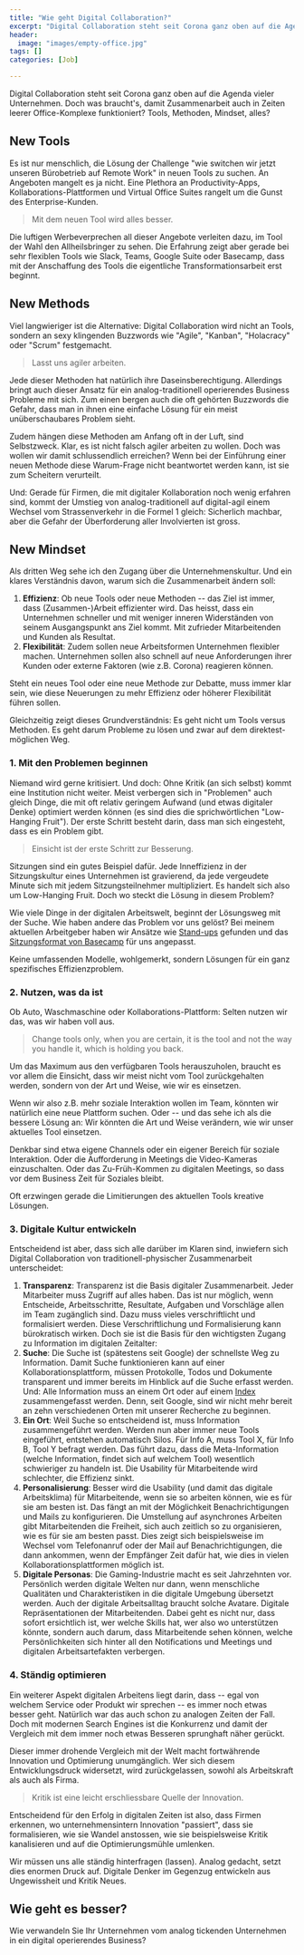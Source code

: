 ```yaml
---
title: "Wie geht Digital Collaboration?"
excerpt: "Digital Collaboration steht seit Corona ganz oben auf die Agenda vieler Unternehmen. Doch was braucht's, damit das digitale Zusammenarbeiten funktioniert? Tools, Methoden, Mindset, alles?"
header:
  image: "images/empty-office.jpg"
tags: []
categories: [Job]

---
```


Digital Collaboration steht seit Corona ganz oben auf die Agenda vieler Unternehmen. Doch was braucht's, damit Zusammenarbeit auch in Zeiten leerer Office-Komplexe funktioniert? Tools, Methoden, Mindset, alles?

## New Tools

Es ist nur menschlich, die Lösung der Challenge "wie switchen wir jetzt unseren Bürobetrieb auf Remote Work" in neuen Tools zu suchen. An Angeboten mangelt es ja nicht. Eine Plethora an Productivity-Apps, Kollaborations-Plattformen und Virtual Office Suites rangelt um die Gunst des Enterprise-Kunden.

> Mit dem neuen Tool wird alles besser.

Die luftigen Werbeverprechen all dieser Angebote verleiten dazu, im Tool der Wahl den Allheilsbringer zu sehen. Die Erfahrung zeigt aber gerade bei sehr flexiblen Tools wie Slack, Teams, Google Suite oder Basecamp, dass mit der Anschaffung des Tools die eigentliche Transformationsarbeit erst beginnt.

## New Methods

Viel langwieriger ist die Alternative: Digital Collaboration wird nicht an Tools, sondern an sexy klingenden Buzzwords wie "Agile", "Kanban", "Holacracy" oder "Scrum" festgemacht.

> Lasst uns agiler arbeiten.

Jede dieser Methoden hat natürlich ihre Daseinsberechtigung. Allerdings bringt auch dieser Ansatz für ein analog-traditionell operierendes Business Probleme mit sich. Zum einen bergen auch die oft gehörten Buzzwords die Gefahr, dass man in ihnen eine einfache Lösung für ein meist unüberschaubares Problem sieht.

Zudem hängen diese Methoden am Anfang oft in der Luft, sind Selbstzweck. Klar, es ist nicht falsch agiler arbeiten zu wollen. Doch was wollen wir damit schlussendlich erreichen? Wenn bei der Einführung einer neuen Methode diese Warum-Frage nicht beantwortet werden kann, ist sie zum Scheitern verurteilt.

Und: Gerade für Firmen, die mit digitaler Kollaboration noch wenig erfahren sind, kommt der Umstieg von analog-traditionell auf digital-agil einem Wechsel vom Strassenverkehr in die Formel 1 gleich: Sicherlich machbar, aber die Gefahr der Überforderung aller Involvierten ist gross.


## New Mindset

Als dritten Weg sehe ich den Zugang über die Unternehmenskultur. Und ein klares Verständnis davon, warum sich die Zusammenarbeit ändern soll:

1. **Effizienz**: Ob neue Tools oder neue Methoden -- das Ziel ist immer, dass (Zusammen-)Arbeit effizienter wird. Das heisst, dass ein Unternehmen schneller und mit weniger inneren Widerständen von seinem Ausgangspunkt ans Ziel kommt. Mit zufrieder Mitarbeitenden und Kunden als Resultat.
2. **Flexibilität**: Zudem sollen neue Arbeitsformen Unternehmen flexibler machen. Unternehmen sollen also schnell auf neue Anforderungen ihrer Kunden oder externe Faktoren (wie z.B. Corona) reagieren können.

Steht ein neues Tool oder eine neue Methode zur Debatte, muss immer klar sein, wie diese Neuerungen zu mehr Effizienz oder höherer Flexibilität führen sollen.

Gleichzeitig zeigt dieses Grundverständnis: Es geht nicht um Tools versus Methoden. Es geht darum Probleme zu lösen und zwar auf dem direktest-möglichen Weg.

### 1. Mit den Problemen beginnen

Niemand wird gerne kritisiert. Und doch: Ohne Kritik (an sich selbst) kommt eine Institution nicht weiter. Meist verbergen sich in "Problemen" auch gleich Dinge, die mit oft relativ geringem Aufwand (und etwas digitaler Denke) optimiert werden können (es sind dies die sprichwörtlichen "Low-Hanging Fruit"). Der erste Schritt besteht darin, dass man sich eingesteht, dass es ein Problem gibt.

> Einsicht ist der erste Schritt zur Besserung.

Sitzungen sind ein gutes Beispiel dafür. Jede Inneffizienz in der Sitzungskultur eines Unternehmen ist gravierend, da jede vergeudete Minute sich mit jedem Sitzungsteilnehmer multipliziert. Es handelt sich also um Low-Hanging Fruit. Doch wo steckt die Lösung in diesem Problem?

Wie viele Dinge in der digitalen Arbeitswelt, beginnt der Lösungsweg mit der Suche. Wie haben andere das Problem vor uns gelöst? Bei meinem aktuellen Arbeitgeber haben wir Ansätze wie [Stand-ups](https://www.wikiwand.com/en/Stand-up_meeting) gefunden und das [Sitzungsformat von Basecamp](https://3.basecamp-help.com/article/41-skip-the-status-meeting) für uns angepasst. 

Keine umfassenden Modelle, wohlgemerkt, sondern Lösungen für ein ganz spezifisches Effizienzproblem.


### 2. Nutzen, was da ist

Ob Auto, Waschmaschine oder Kollaborations-Plattform: Selten nutzen wir das, was wir haben voll aus. 

> Change tools only, when you are certain, it is the tool and not the way you handle it, which is holding you back.

Um das Maximum aus den verfügbaren Tools herauszuholen, braucht es vor allem die Einsicht, dass wir meist nicht vom Tool zurückgehalten werden, sondern von der Art und Weise, wie wir es einsetzen.

Wenn wir also z.B. mehr soziale Interaktion wollen im Team, könnten wir natürlich eine neue Plattform suchen. Oder -- und das sehe ich als die bessere Lösung an: Wir könnten die Art und Weise verändern, wie wir unser aktuelles Tool einsetzen. 

Denkbar sind etwa eigene Channels oder ein eigener Bereich für soziale Interaktion. Oder die Aufforderung in Meetings die Video-Kameras einzuschalten. Oder das Zu-Früh-Kommen zu digitalen Meetings, so dass vor dem Business Zeit für Soziales bleibt. 

Oft erzwingen gerade die Limitierungen des aktuellen Tools kreative Lösungen.


### 3. Digitale Kultur entwickeln

Entscheidend ist aber, dass sich alle darüber im Klaren sind, inwiefern sich Digital Collaboration von traditionell-physischer Zusammenarbeit unterscheidet:

1. **Transparenz**: Transparenz ist die Basis digitaler Zusammenarbeit. Jeder Mitarbeiter muss Zugriff auf alles haben. Das ist nur möglich, wenn Entscheide, Arbeitsschritte, Resultate, Aufgaben und Vorschläge allen im Team zugänglich sind. Dazu muss vieles verschriftlicht und formalisiert werden. Diese Verschriftlichung und Formalisierung kann bürokratisch wirken. Doch sie ist die Basis für den wichtigsten Zugang zu Information im digitalen Zeitalter:
2. **Suche**: Die Suche ist (spätestens seit Google) der schnellste Weg zu Information. Damit Suche funktionieren kann auf einer Kollaborationsplattform, müssen Protokolle, Todos und Dokumente transparent und immer bereits im Hinblick auf die Suche erfasst werden. Und: Alle Information muss an einem Ort oder auf einem [Index](https://www.quora.com/What-is-Google-Index?share=1) zusammengefasst werden. Denn, seit Google, sind wir nicht mehr bereit an zehn verschiedenen Orten mit unserer Recherche zu beginnen.
3. **Ein Ort**: Weil Suche so entscheidend ist, muss Information zusammengeführt werden. Werden nun aber immer neue Tools eingeführt, entstehen automatisch Silos. Für Info A, muss Tool X, für Info B, Tool Y befragt werden. Das führt dazu, dass die Meta-Information (welche Information, findet sich auf welchem Tool) wesentlich schwieriger zu handeln ist. Die Usability für Mitarbeitende wird schlechter, die Effizienz sinkt.
4. **Personalisierung**: Besser wird die Usability (und damit das digitale Arbeitsklima) für Mitarbeitende, wenn sie so arbeiten können, wie es für sie am besten ist. Das fängt an mit der Möglichkeit Benachrichtigungen und Mails zu konfigurieren. Die Umstellung auf asynchrones Arbeiten gibt Mitarbeitenden die Freiheit, sich auch zeitlich so zu organisieren, wie es für sie am besten passt. Dies zeigt sich beispielsweise im Wechsel vom Telefonanruf oder der Mail auf Benachrichtigungen, die dann ankommen, wenn der Empfänger Zeit dafür hat, wie dies in vielen Kollaborationsplattformen möglich ist. 
5. **Digitale Personas**: Die Gaming-Industrie macht es seit Jahrzehnten vor. Persönlich werden digitale Welten nur dann, wenn menschliche Qualitäten und Charakteristiken in die digitale Umgebung übersetzt werden. Auch der digitale Arbeitsalltag braucht solche Avatare. Digitale Repräsentationen der Mitarbeitenden. Dabei geht es nicht nur, dass sofort ersichtlich ist, wer welche Skills hat, wer also wo unterstützen könnte, sondern auch darum, dass Mitarbeitende sehen können, welche Persönlichkeiten sich hinter all den Notifications und Meetings und digitalen Arbeitsartefakten verbergen.

### 4. Ständig optimieren

Ein weiterer Aspekt digitalen Arbeitens liegt darin, dass -- egal von welchem Service oder Produkt wir sprechen -- es immer noch etwas besser geht. Natürlich war das auch schon zu analogen Zeiten der Fall. Doch mit modernen Search Engines ist die Konkurrenz und damit der Vergleich mit dem immer noch etwas Besseren sprunghaft näher gerückt. 

Dieser immer drohende Vergleich mit der Welt macht fortwährende Innovation und Optimierung unumgänglich. Wer sich diesem Entwicklungsdruck widersetzt, wird zurückgelassen, sowohl als Arbeitskraft als auch als Firma.

> Kritik ist eine leicht erschliessbare Quelle der Innovation.

Entscheidend für den Erfolg in digitalen Zeiten ist also, dass Firmen erkennen, wo unternehmensintern Innovation "passiert", dass sie formalisieren, wie sie Wandel anstossen, wie sie beispielsweise Kritik kanalisieren und auf die Optimierungsmühle umlenken. 

Wir müssen uns alle ständig hinterfragen (lassen). Analog gedacht, setzt dies enormen Druck auf. Digitale Denker im Gegenzug entwickeln aus Ungewissheit und Kritik Neues.


## Wie geht es besser?

Wie verwandeln Sie Ihr Unternehmen vom analog tickenden Unternehmen in ein digital operierendes Business?
